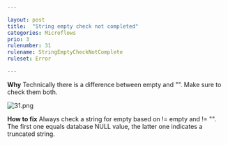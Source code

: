 ```yaml
---

layout: post
title:  "String empty check not completed"
categories: Microflows
prio: 3
rulenumber: 31
rulename: StringEmptyCheckNotComplete
ruleset: Error

---
```


**Why**
Technically there is a difference between empty and "". Make sure to check them both.

![31.png](https://github.com/Omnext/omnext.github.io/blob/master/assets/31.png)

**How to fix**
Always check a string for empty based on != empty and != "". The first one equals database NULL value, the latter one indicates a truncated string.